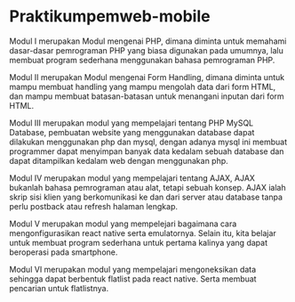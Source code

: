 # Praktikumpemweb-mobile
Modul I merupakan Modul mengenai PHP, dimana diminta untuk memahami dasar-dasar pemrograman PHP yang biasa digunakan pada umumnya, lalu membuat program sederhana menggunakan bahasa pemrograman PHP.

Modul II merupakan Modul mengenai Form Handling, dimana diminta untuk mampu membuat handling yang mampu mengolah data dari form HTML, dan mampu membuat batasan-batasan untuk menangani inputan dari form HTML.

Modul III merupakan modul yang mempelajari tentang PHP MySQL Database, pembuatan website yang menggunakan database dapat dilakukan menggunakan php dan mysql, dengan adanya mysql ini membuat programmer dapat menyimpan banyak data kedalam sebuah database dan dapat ditampilkan kedalam web dengan menggunakan php.

Modul IV merupakan modul yang mempelajari tentang AJAX, AJAX bukanlah bahasa pemrograman atau alat, tetapi sebuah konsep. AJAX ialah skrip sisi klien yang berkomunikasi ke dan dari server atau database tanpa perlu postback atau refresh halaman lengkap.

Modul V merupakan modul yang mempelejari bagaimana cara mengonfigurasikan react native serta emulatornya. Selain itu, kita belajar untuk membuat program sederhana untuk pertama kalinya yang dapat beroperasi pada smartphone.

Modul VI merupakan modul yang mempelajari mengoneksikan data sehingga dapat berbentuk flatlist pada react native. Serta membuat pencarian untuk flatlistnya.
